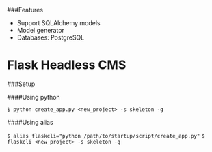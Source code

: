 ###Features

- Support SQLAlchemy models
- Model generator
- Databases: PostgreSQL

# Flask Headless CMS

###Setup

####Using python

`$ python create_app.py <new_project> -s skeleton -g`

####Using alias

`$ alias flaskcli="python /path/to/startup/script/create_app.py"`
`$ flaskcli <new_project> -s skeleton -g`
